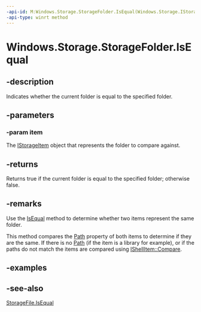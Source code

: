```yaml
---
-api-id: M:Windows.Storage.StorageFolder.IsEqual(Windows.Storage.IStorageItem)
-api-type: winrt method
---
```


<!-- Method syntax
public bool IsEqual(Windows.Storage.IStorageItem item)
-->

# Windows.Storage.StorageFolder.IsEqual

## -description
Indicates whether the current folder is equal to the specified folder.

## -parameters
### -param item
The [IStorageItem](istorageitem.md) object that represents the folder to compare against.

## -returns
Returns true if the current folder is equal to the specified folder; otherwise false.

## -remarks
Use the [IsEqual](storagefolder_isequal_1221320574.md) method to determine whether two items represent the same folder.

This method compares the [Path](storagefolder_path.md) property of both items to determine if they are the same. If there is no [Path](storagefolder_path.md) (if the item is a library for example), or if the paths do not match the items are compared using [IShellItem::Compare](http://msdn.microsoft.com/library/737a93e0-2e27-466b-889c-04a25e52e883).

## -examples

## -see-also
[StorageFile.IsEqual](storagefile_isequal_1221320574.md)